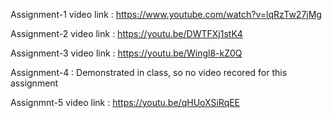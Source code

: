 Assignment-1 video link : https://www.youtube.com/watch?v=lqRzTw27jMg


Assignment-2 video link : https://youtu.be/DWTFXj1stK4


Assignment-3 video link : https://youtu.be/Wingl8-kZ0Q


Assignment-4 : Demonstrated in class, so no video recored for this assignment


Assignmnt-5 video link : https://youtu.be/qHUoXSiRqEE
